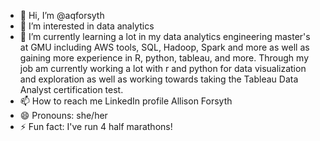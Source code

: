 - 👋 Hi, I’m @aqforsyth
- 👀 I’m interested in data analytics
- 🌱 I’m currently learning a lot in my data analytics engineering master's at GMU including AWS tools, SQL, Hadoop, Spark and more as well as gaining more experience in R, python, tableau, and more. Through my job  am currently working a lot with r and python for data visualization and exploration as well as working towards taking the Tableau Data Analyst certification test. 
- 📫 How to reach me LinkedIn profile Allison Forsyth
- 😄 Pronouns: she/her
- ⚡ Fun fact: I've run 4 half marathons!

<!---
aqforsyth/aqforsyth is a ✨ special ✨ repository because its `README.md` (this file) appears on your GitHub profile.
You can click the Preview link to take a look at your changes.
--->
